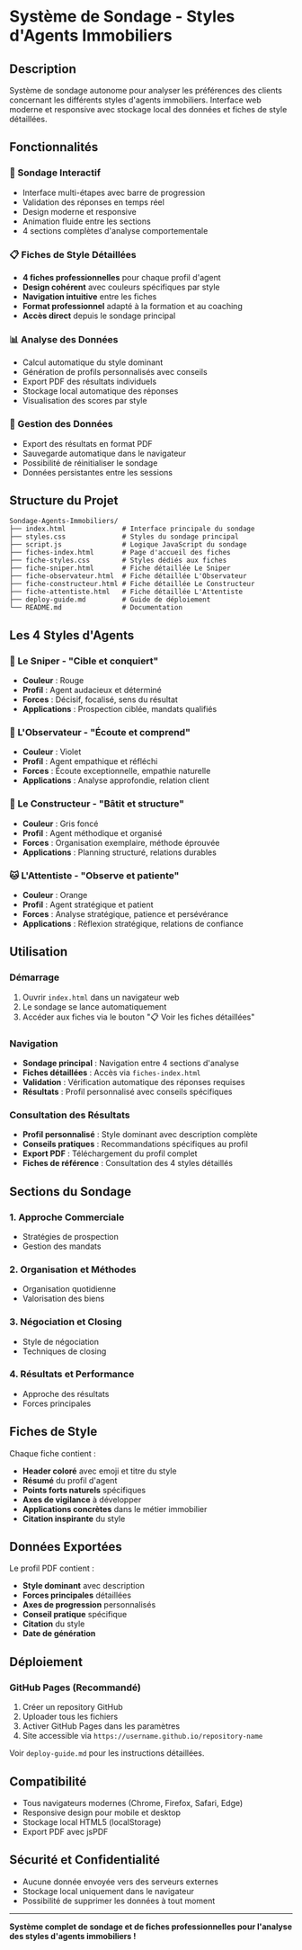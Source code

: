 # Système de Sondage - Styles d'Agents Immobiliers

## Description
Système de sondage autonome pour analyser les préférences des clients concernant les différents styles d'agents immobiliers. Interface web moderne et responsive avec stockage local des données et fiches de style détaillées.

## Fonctionnalités

### 🎯 Sondage Interactif
- Interface multi-étapes avec barre de progression
- Validation des réponses en temps réel
- Design moderne et responsive
- Animation fluide entre les sections
- 4 sections complètes d'analyse comportementale

### 📋 Fiches de Style Détaillées
- **4 fiches professionnelles** pour chaque profil d'agent
- **Design cohérent** avec couleurs spécifiques par style
- **Navigation intuitive** entre les fiches
- **Format professionnel** adapté à la formation et au coaching
- **Accès direct** depuis le sondage principal

### 📊 Analyse des Données
- Calcul automatique du style dominant
- Génération de profils personnalisés avec conseils
- Export PDF des résultats individuels
- Stockage local automatique des réponses
- Visualisation des scores par style

### 💾 Gestion des Données
- Export des résultats en format PDF
- Sauvegarde automatique dans le navigateur
- Possibilité de réinitialiser le sondage
- Données persistantes entre les sessions

## Structure du Projet

```
Sondage-Agents-Immobiliers/
├── index.html              # Interface principale du sondage
├── styles.css              # Styles du sondage principal
├── script.js               # Logique JavaScript du sondage
├── fiches-index.html       # Page d'accueil des fiches
├── fiche-styles.css        # Styles dédiés aux fiches
├── fiche-sniper.html       # Fiche détaillée Le Sniper
├── fiche-observateur.html  # Fiche détaillée L'Observateur
├── fiche-constructeur.html # Fiche détaillée Le Constructeur
├── fiche-attentiste.html   # Fiche détaillée L'Attentiste
├── deploy-guide.md         # Guide de déploiement
└── README.md               # Documentation
```

## Les 4 Styles d'Agents

### 🦅 Le Sniper - "Cible et conquiert"
- **Couleur** : Rouge
- **Profil** : Agent audacieux et déterminé
- **Forces** : Décisif, focalisé, sens du résultat
- **Applications** : Prospection ciblée, mandats qualifiés

### 🦉 L'Observateur - "Écoute et comprend"
- **Couleur** : Violet
- **Profil** : Agent empathique et réfléchi
- **Forces** : Écoute exceptionnelle, empathie naturelle
- **Applications** : Analyse approfondie, relation client

### 🐘 Le Constructeur - "Bâtit et structure"
- **Couleur** : Gris foncé
- **Profil** : Agent méthodique et organisé
- **Forces** : Organisation exemplaire, méthode éprouvée
- **Applications** : Planning structuré, relations durables

### 🐱 L'Attentiste - "Observe et patiente"
- **Couleur** : Orange
- **Profil** : Agent stratégique et patient
- **Forces** : Analyse stratégique, patience et persévérance
- **Applications** : Réflexion stratégique, relations de confiance

## Utilisation

### Démarrage
1. Ouvrir `index.html` dans un navigateur web
2. Le sondage se lance automatiquement
3. Accéder aux fiches via le bouton "📋 Voir les fiches détaillées"

### Navigation
- **Sondage principal** : Navigation entre 4 sections d'analyse
- **Fiches détaillées** : Accès via `fiches-index.html`
- **Validation** : Vérification automatique des réponses requises
- **Résultats** : Profil personnalisé avec conseils spécifiques

### Consultation des Résultats
- **Profil personnalisé** : Style dominant avec description complète
- **Conseils pratiques** : Recommandations spécifiques au profil
- **Export PDF** : Téléchargement du profil complet
- **Fiches de référence** : Consultation des 4 styles détaillés

## Sections du Sondage

### 1. Approche Commerciale
- Stratégies de prospection
- Gestion des mandats

### 2. Organisation et Méthodes
- Organisation quotidienne
- Valorisation des biens

### 3. Négociation et Closing
- Style de négociation
- Techniques de closing

### 4. Résultats et Performance
- Approche des résultats
- Forces principales

## Fiches de Style

Chaque fiche contient :
- **Header coloré** avec emoji et titre du style
- **Résumé** du profil d'agent
- **Points forts naturels** spécifiques
- **Axes de vigilance** à développer
- **Applications concrètes** dans le métier immobilier
- **Citation inspirante** du style

## Données Exportées

Le profil PDF contient :
- **Style dominant** avec description
- **Forces principales** détaillées
- **Axes de progression** personnalisés
- **Conseil pratique** spécifique
- **Citation** du style
- **Date de génération**

## Déploiement

### GitHub Pages (Recommandé)
1. Créer un repository GitHub
2. Uploader tous les fichiers
3. Activer GitHub Pages dans les paramètres
4. Site accessible via `https://username.github.io/repository-name`

Voir `deploy-guide.md` pour les instructions détaillées.

## Compatibilité
- Tous navigateurs modernes (Chrome, Firefox, Safari, Edge)
- Responsive design pour mobile et desktop
- Stockage local HTML5 (localStorage)
- Export PDF avec jsPDF

## Sécurité et Confidentialité
- Aucune donnée envoyée vers des serveurs externes
- Stockage local uniquement dans le navigateur
- Possibilité de supprimer les données à tout moment

---

**Système complet de sondage et de fiches professionnelles pour l'analyse des styles d'agents immobiliers !**
